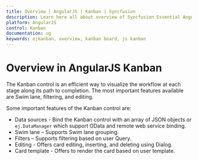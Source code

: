 ```yaml
---
title: Overview	| AngularJS | Kanban | Syncfusion
description: Learn here all about overview of Syncfusion Essential AngularJS Kanban Control, its elements, and more.
platform: AngularJS
control: Kanban
documentation: ug
keywords: ejkanban, overview, kanban board, js kanban 
---
```


# Overview in AngularJS Kanban

The Kanban control is an efficient way to visualize the workflow at each stage along its path to completion. The most important features available are Swim lane, filtering, and editing.

Some important features of the Kanban control are:

*	Data sources - Bind the Kanban control with an array of JSON objects or `ej.DataManager` which support OData and remote web service binding.
*	Swim lane – Supports Swim lane grouping.
*   Filters – Supports filtering based on user Query.
*	Editing - Offers card editing, inserting, and deleting using Dialog.
*	Card template - Offers to render the card based on user template.




